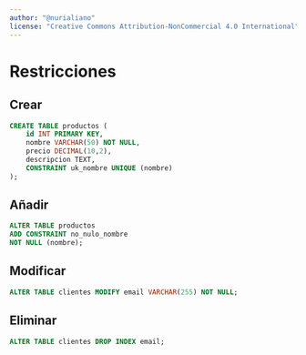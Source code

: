 ```yaml
---
author: "@nurialiano"
license: "Creative Commons Attribution-NonCommercial 4.0 International"
---
```


# Restricciones

## Crear

~~~sql
CREATE TABLE productos (
    id INT PRIMARY KEY,
    nombre VARCHAR(50) NOT NULL,
    precio DECIMAL(10,2),
    descripcion TEXT,
    CONSTRAINT uk_nombre UNIQUE (nombre)
);
~~~

## Añadir

~~~sql
ALTER TABLE productos
ADD CONSTRAINT no_nulo_nombre
NOT NULL (nombre);
~~~

## Modificar

~~~sql
ALTER TABLE clientes MODIFY email VARCHAR(255) NOT NULL;
~~~

## Eliminar

~~~sql
ALTER TABLE clientes DROP INDEX email;
~~~

